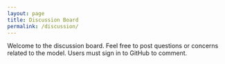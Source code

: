 ```yaml
---
layout: page
title: Discussion Board
permalink: /discussion/
---
```


Welcome to the discussion board. Feel free to post questions or concerns related to the model. Users must sign in to GitHub to comment.

<script src="https://utteranc.es/client.js"
        repo="UtahMUG/utahmug-website"
        issue-term="title"
        theme="boxy-light"
        crossorigin="anonymous"
        async>
</script>